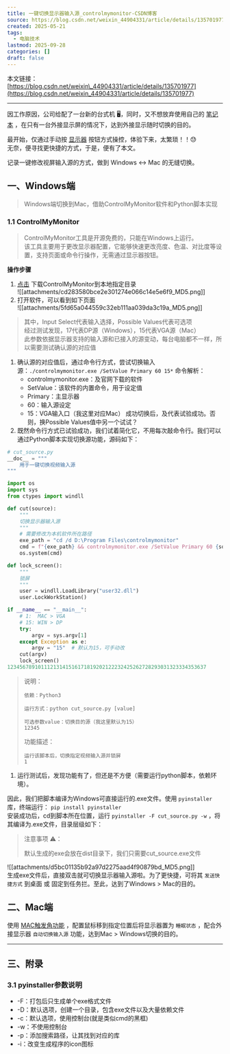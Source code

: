 ```yaml
---
title: 一键切换显示器输入源_controlmymonitor-CSDN博客
source: https://blog.csdn.net/weixin_44904331/article/details/135701977
created: 2025-05-21
tags:
  - 电脑技术
lastmod: 2025-09-28
categories: []
draft: false
---
```


本文链接： [https://blog.csdn.net/weixin\_44904331/article/details/135701977](https://blog.csdn.net/weixin_44904331/article/details/135701977)

---

因工作原因，公司给配了一台新的台式机 🖥️，同时，又不想放弃使用自己的 [笔记本](https://so.csdn.net/so/search?q=%E7%AC%94%E8%AE%B0%E6%9C%AC&spm=1001.2101.3001.7020) ，在只有一台外接显示屏的情况下，达到外接显示随时切换的目的。

最开始，仅通过手动按 [显示器](https://so.csdn.net/so/search?q=%E6%98%BE%E7%A4%BA%E5%99%A8&spm=1001.2101.3001.7020) 按钮方式操控，体验下来，太繁琐！！😓  
无奈，便寻找更快捷的方式，于是，便有了本文。

记录一键修改视屏输入源的方式，做到 Windows <-> Mac 的无缝切换。

## 一、Windows端

> Windows端切换到Mac，借助ControlMyMonitor软件和Python脚本实现

### 1.1 ControlMyMonitor

> ControlMyMonitor工具是开源免费的，只能在Windows上运行。  
> 该工具主要用于更改显示器配置，它能够快速更改亮度、色温、对比度等设置，支持页面或命令行操作，无需通过显示器按钮。

**操作步骤**

1. [点击](http://www.nirsoft.net/panel/controlmymonitor.exe) 下载ControlMyMonitor到本地指定目录  
	![[attachments/cd283580bce2e301274e066c14e5e6f9_MD5.png]]
2. 打开软件，可以看到如下页面  
	![[attachments/5fd65a044559c32eb111aa039da3c19a_MD5.png]]

> 其中，Input Select代表输入选择，Possible Values代表可选项  
> 经过测试发现，17代表DP源（Windows），15代表VGA源（Mac）  
> 此参数依据显示器支持的输入源和已接入的源变动，每台电脑都不一样，所以需要测试确认源的对应值

1. 确认源的对应值后，通过命令行方式，尝试切换输入源：`./controlmymonitor.exe /SetValue Primary 60 15*`
	命令解析：
	- controlmymonitor.exe：及官网下载的软件
	- SetValue：该软件的内置命令，用于设定值
	- Primary：主显示器
	- 60：输入源设定
	- 15：VGA输入口（我这里对应Mac）
	成功切换后，及代表试验成功。否则，换Possible Values值中另一个试试？
2. 既然命令行方式已试验成功，我们试着简化它，不用每次敲命令行。我们可以通过Python脚本实现切换源功能，源码如下：
```python
# cut_source.py
__doc__ = """
    用于一键切换视频输入源
"""

import os
import sys
from ctypes import windll

def cut(source):
    """
    切换显示器输入源
    """
    # 需要修改为本机软件所在路径
    exe_path = "cd /d D:\Program Files\controlmymonitor"
    cmd = f"{exe_path} && controlmymonitor.exe /SetValue Primary 60 {source}*"
    os.system(cmd)

def lock_screen():
    """
    锁屏
    """
    user = windll.LoadLibrary("user32.dll")
    user.LockWorkStation()

if __name__ == "__main__":
    # 1:  MAC > VGA
    # 15: WIN > DP
    try:
        argv = sys.argv[1]
    except Exception as e:
        argv = "15"  # 默认为15，可手动改
    cut(argv)
    lock_screen()
12345678910111213141516171819202122232425262728293031323334353637
```

> 说明：
> 
> ```
> 依赖：Python3
> 
> 运行方式：python cut_source.py [value]
> 
> 可选参数value：切换目的源（我这里默认为15）
> 12345
> ```
> 
> 功能描述：
> 
> ```
> 运行该脚本后，切换指定视频输入源并锁屏
> 1
> ```

1. 运行测试后，发现功能有了，但还是不方便（需要运行python脚本，依赖环境）。

因此，我们把脚本编译为Windows可直接运行的.exe文件。使用 `pyinstaller` 库，终端运行： `pip install pyinstaller`  
安装成功后，cd到脚本所在位置，运行 `pyinstaller -F cut_source.py -w` ，将其编译为.exe文件，目录层级如下：

> 注意事项 ⚠️：
> 
> 默认生成的exe会放在dist目录下，我们只需要cut\_source.exe文件

![[attachments/d5bc01135b92a97d2275aad4f90879bd_MD5.png]]  
生成exe文件后，直接双击就可切换显示器输入源啦。为了更快捷，可将其 `发送快捷方式` 到桌面 或 固定到任务拦。至此，达到了Windows > Mac的目的。

## 二、Mac端

使用 [MAC触发角功能](https://support.apple.com/zh-cn/guide/mac-help/mchlp3000/mac#:~:text=%E5%9C%A8%20Mac%20%E4%B8%8A%E4%BD%BF%E7%94%A8%E8%A7%A6%E5%8F%91%E8%A7%92%201%20%E5%9C%A8%20Mac%20%E4%B8%8A%EF%BC%8C%E9%80%89%E5%8F%96%E8%8B%B9%E6%9E%9C%E8%8F%9C%E5%8D%95%20%3E%E2%80%9C%E7%B3%BB%E7%BB%9F%E8%AE%BE%E7%BD%AE%E2%80%9D%EF%BC%8C%E7%84%B6%E5%90%8E%E7%82%B9%E6%8C%89%E8%BE%B9%E6%A0%8F%E4%B8%AD%E7%9A%84%E2%80%9C%E6%A1%8C%E9%9D%A2%E4%B8%8E%E7%A8%8B%E5%BA%8F%E5%9D%9E%E2%80%9D,%E5%AF%B9%E4%BA%8E%E8%A6%81%E4%BD%BF%E7%94%A8%E7%9A%84%E6%AF%8F%E4%B8%AA%E8%BE%B9%E8%A7%92%EF%BC%8C%E7%82%B9%E6%8C%89%E5%BC%B9%E5%87%BA%E5%BC%8F%E8%8F%9C%E5%8D%95%EF%BC%8C%E7%84%B6%E5%90%8E%E9%80%89%E5%8F%96%E4%B8%80%E4%B8%AA%E9%80%89%E9%A1%B9%EF%BC%8C%E5%A6%82%E2%80%9C%E9%80%9A%E7%9F%A5%E4%B8%AD%E5%BF%83%E2%80%9D%E3%80%81%E2%80%9C%E5%90%AF%E5%8A%A8%E5%8F%B0%E2%80%9D%E6%88%96%E2%80%9C%E9%94%81%E5%AE%9A%E5%B1%8F%E5%B9%95%E2%80%9D%E3%80%82%20%E8%8B%A5%E8%A6%81%E5%B0%86%E4%BF%AE%E9%A5%B0%E9%94%AE%E4%B8%8E%E8%A7%A6%E5%8F%91%E8%A7%92%E9%85%8D%E5%90%88%E4%BD%BF%E7%94%A8%EF%BC%8C%E8%AF%B7%E5%9C%A8%E6%9F%A5%E7%9C%8B%E5%BC%B9%E5%87%BA%E5%BC%8F%E8%8F%9C%E5%8D%95%E6%97%B6%E6%8C%89%E4%BD%8F%20Command%E3%80%81Shift%E3%80%81Option%20%E6%88%96%20Control%20%E9%94%AE%E6%88%96%E8%80%85%E8%BF%99%E4%BA%9B%E9%94%AE%E7%9A%84%E7%BB%84%E5%90%88%E3%80%82%204%20%E7%82%B9%E6%8C%89%E2%80%9C%E5%AE%8C%E6%88%90%E2%80%9D%E3%80%82) ，配置鼠标移到指定位置后将显示器置为 `睡眠状态` ，配合外接显示器 `自动切换输入源` 功能，达到Mac > Windows切换的目的。

---

## 三、附录

### 3.1 pyinstaller参数说明

- \-F：打包后只生成单个exe格式文件
- \-D：默认选项，创建一个目录，包含exe文件以及大量依赖文件
- \-c：默认选项，使用控制台(就是类似cmd的黑框)
- \-w：不使用控制台
- \-p：添加搜索路径，让其找到对应的库
- \-i：改变生成程序的icon图标
